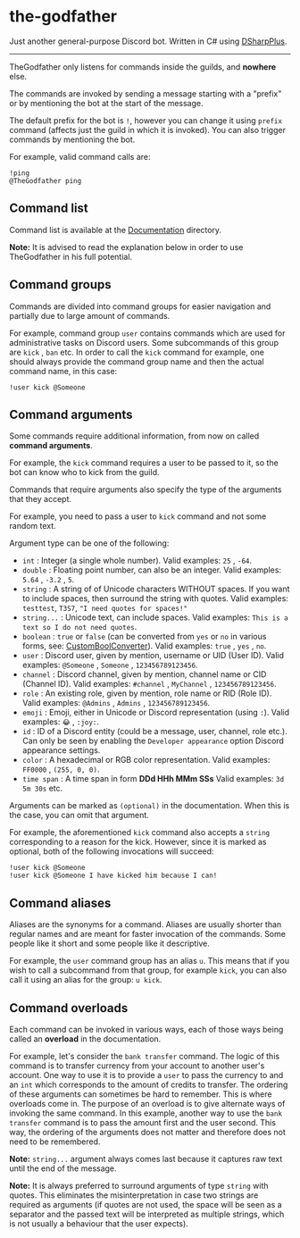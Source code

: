 ﻿# the-godfather

Just another general-purpose Discord bot. 
Written in C# using [DSharpPlus](https://github.com/DSharpPlus/DSharpPlus).

---

TheGodfather only listens for commands inside the guilds, and **nowhere** else.

The commands are invoked by sending a message starting with a "prefix" or by mentioning the bot at the start of the message.

The default prefix for the bot is ``!``, however you can change it using ``prefix`` command (affects just the guild in which it is invoked). 
You can also trigger commands by mentioning the bot. 

For example, valid command calls are: 
```
!ping
@TheGodfather ping
```


## Command list

Command list is available at the [Documentation](Documentation/README.md) directory.

**Note:** It is advised to read the explanation below in order to use TheGodfather in his full potential.


## Command groups

Commands are divided into command groups for easier navigation and partially due to large amount of commands. 

For example, command group ``user`` contains commands which are used for administrative tasks on Discord users. Some subcommands of this group are ``kick`` , ``ban`` etc. 
In order to call the ``kick`` command for example, one should always provide the command group name and then the actual command name, in this case: 
```
!user kick @Someone
```


## Command arguments

Some commands require additional information, from now on called **command arguments**.

For example, the ``kick`` command requires a user to be passed to it, so the bot can know who to kick from the guild.

Commands that require arguments also specify the type of the arguments that they accept. 

For example, you need to pass a user to ``kick`` command and not some random text.

Argument type can be one of the following: 
* ``int`` : Integer (a single whole number). Valid examples: ``25`` , ``-64``.
* ``double`` : Floating point number, can also be an integer. Valid examples: ``5.64`` , ``-3.2`` , ``5``.
* ``string`` : A string of of Unicode characters WITHOUT spaces. If you want to include spaces, then surround the string with quotes. Valid examples: ``testtest``, ``T3S7``, ``"I need quotes for spaces!"``
* ``string...`` : Unicode text, can include spaces. Valid examples: ``This is a text so I do not need quotes``.
* ``boolean`` : ``true`` or ``false`` (can be converted from ``yes`` or ``no`` in various forms, see: [CustomBoolConverter](TheGodfather/Common/Converters/CustomBoolConverter.cs)). Valid examples: ``true`` , ``yes`` , ``no``.
* ``user`` : Discord user, given by mention, username or UID (User ID). Valid examples: ``@Someone`` , ``Someone`` , ``123456789123456``.
* ``channel`` : Discord channel, given by mention, channel name or CID (Channel ID). Valid examples: ``#channel`` , ``MyChannel`` , ``123456789123456``.
* ``role`` : An existing role, given by mention, role name or RID (Role ID). Valid examples: ``@Admins`` , ``Admins`` , ``123456789123456``.
* ``emoji`` : Emoji, either in Unicode or Discord representation (using ``:``). Valid examples: ``😂`` , ``:joy:``.
* ``id`` : ID of a Discord entity (could be a message, user, channel, role etc.). Can only be seen by enabling the ``Developer appearance`` option Discord appearance settings.
* ``color`` : A hexadecimal or RGB color representation. Valid examples: ``FF0000`` , ``(255, 0, 0)``.
* ``time span`` : A time span in form **DDd HHh MMm SSs** Valid examples: ``3d 5m 30s`` etc. 

Arguments can be marked as ``(optional)`` in the documentation. When this is the case, you can omit that argument.

For example, the aforementioned ``kick`` command also accepts a ``string`` corresponding to a reason for the kick. However, since it is marked as optional, both of the following invocations will succeed:
```
!user kick @Someone
!user kick @Someone I have kicked him because I can!
```


## Command aliases

Aliases are the synonyms for a command.
Aliases are usually shorter than regular names and are meant for faster invocation of the commands. Some people like it short and some people like it descriptive.

For example, the ``user`` command group has an alias ``u``. This means that if you wish to call a subcommand from that group, for example ``kick``, you can also call it using an alias for the group: ``u kick``.


## Command overloads

Each command can be invoked in various ways, each of those ways being called an **overload** in the documentation. 

For example, let's consider the ``bank transfer`` command. The logic of this command is to transfer currency from your account to another user's account. 
One way to use it is to provide a ``user`` to pass the currency to and an ``int`` which corresponds to the amount of credits to transfer. 
The ordering of these arguments can sometimes be hard to remember. This is where overloads come in. The purpose of an overload is to give alternate ways of invoking the same command.
In this example, another way to use the ``bank transfer`` command is to pass the amount first and the user second.
This way, the ordering of the arguments does not matter and therefore does not need to be remembered.

**Note:** ``string...`` argument always comes last because it captures raw text until the end of the message.

**Note:** It is always preferred to surround arguments of type ``string`` with quotes. 
This eliminates the misinterpretation in case two strings are required as arguments (if quotes are not used, the space will be seen as a separator and the passed text will be interpreted as multiple strings, which is not usually a behaviour that the user expects).
